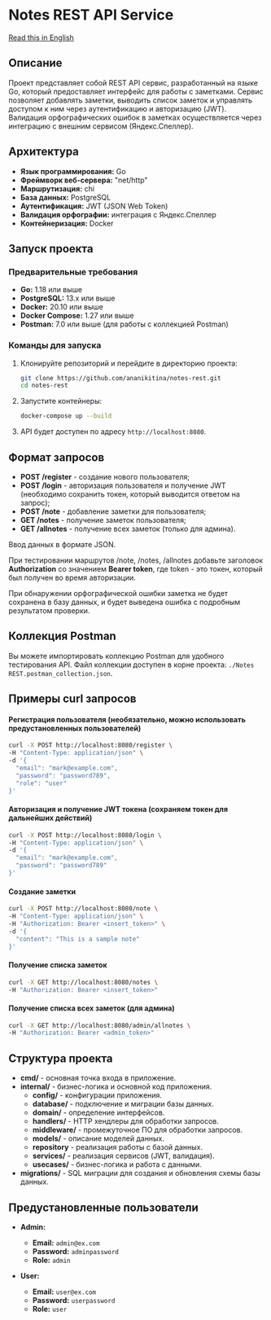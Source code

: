 # Notes REST API Service
[Read this in English](./README.md)
## Описание

Проект представляет собой REST API сервис, разработанный на языке Go, который предоставляет интерфейс для работы с заметками. Сервис позволяет добавлять заметки, выводить список заметок и управлять доступом к ним через аутентификацию и авторизацию (JWT). Валидация орфографических ошибок в заметках осуществляется через интеграцию с внешним сервисом (Яндекс.Спеллер).

## Архитектура

- **Язык программирования:** Go
- **Фреймворк веб-сервера:** "net/http"
- **Маршрутизация:** chi
- **База данных:** PostgreSQL
- **Аутентификация:** JWT (JSON Web Token)
- **Валидация орфографии:** интеграция с Яндекс.Спеллер
- **Контейнеризация:** Docker

## Запуск проекта

### Предварительные требования

- **Go:** 1.18 или выше
- **PostgreSQL:** 13.x или выше
- **Docker:** 20.10 или выше
- **Docker Compose:** 1.27 или выше
- **Postman:** 7.0 или выше (для работы с коллекцией Postman)

### Команды для запуска

1. Клонируйте репозиторий и перейдите в директорию проекта:
    ```bash
    git clone https://github.com/ananikitina/notes-rest.git
    cd notes-rest
    ```

2. Запустите контейнеры:
    ```bash
    docker-compose up --build
    ```

3. API будет доступен по адресу `http://localhost:8080`.

## Формат запросов
- **POST /register** - создание нового пользователя;
- **POST /login** - авторизация пользователя и получение JWT (необходимо сохранить токен, который выводится ответом на запрос);
- **POST /note** - добавление заметки для пользователя;
- **GET /notes** - получение заметок пользователя;
- **GET /allnotes** - получение всех заметок (только для админа).

Ввод данных в формате JSON.

При тестировании маршрутов /note, /notes, /allnotes добавьте заголовок **Authorization** со значением **Bearer token**, где token - это токен, который был получен во время авторизации. 

При обнаружении орфографической ошибки заметка не будет сохранена в базу данных, и будет выведена ошибка с подробным результатом проверки.

## Коллекция Postman

Вы можете импортировать коллекцию Postman для удобного тестирования API. Файл коллекции доступен в корне проекта: `./Notes REST.postman_collection.json`.

## Примеры curl запросов

#### Регистрация пользователя (необязательно, можно использовать предустановленных пользователей)

```bash
curl -X POST http://localhost:8080/register \
-H "Content-Type: application/json" \
-d '{
  "email": "mark@example.com",
  "password": "password789",
  "role": "user"
}'
```

#### Авторизация и получение JWT токена (сохраняем токен для дальнейших действий)

```bash
curl -X POST http://localhost:8080/login \
-H "Content-Type: application/json" \
-d '{
  "email": "mark@example.com",
  "password": "password789"
}'
```
#### Создание заметки
```bash
curl -X POST http://localhost:8080/note \
-H "Content-Type: application/json" \
-H "Authorization: Bearer <insert_token>" \
-d '{
  "content": "This is a sample note"
}'
```
#### Получение списка заметок
```bash
curl -X GET http://localhost:8080/notes \
-H "Authorization: Bearer <insert_token>"
```
#### Получение списка всех заметок (для админа)
```bash
curl -X GET http://localhost:8080/admin/allnotes \
-H "Authorization: Bearer <admin_token>"
```

## Структура проекта

- **cmd/** - основная точка входа в приложение.
- **internal/** - бизнес-логика и основной код приложения.
  - **config/** - конфигурации приложения.
  - **database/** - подключение и миграции базы данных.
  - **domain/** - определение интерфейсов.
  - **handlers/** - HTTP хендлеры для обработки запросов.
  - **middleware/** - промежуточное ПО для обработки запросов.
  - **models/** - описание моделей данных.
  - **repository** - реализация работы с базой данных.
  - **services/** - реализация сервисов (JWT, валидация).
  - **usecases/** - бизнес-логика и работа с данными.
- **migrations/** - SQL миграции для создания и обновления схемы базы данных.

## Предустановленные пользователи

- **Admin:**
  - **Email:** `admin@ex.com`
  - **Password:** `adminpassword`
  - **Role:** `admin`

- **User:**
  - **Email:** `user@ex.com`
  - **Password:** `userpassword`
  - **Role:** `user`

